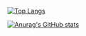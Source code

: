 <!-- ### Hi there 👋 -->

<!--
**RestuRHP/RestuRHP** is a ✨ _special_ ✨ repository because its `README.md` (this file) appears on your GitHub profile.

Here are some ideas to get you started:

- 🔭 I’m currently working on ...
- 🌱 I’m currently learning ...
- 👯 I’m looking to collaborate on ...
- 🤔 I’m looking for help with ...
- 💬 Ask me about ...
- 📫 How to reach me: ...
- 😄 Pronouns: ...
- ⚡ Fun fact: ...
-->

[![Top Langs](https://github-readme-stats.vercel.app/api/top-langs/?username=RestuRHP&hide=javascript,php,blade,dockerfile&layout=compact)](https://github.com/RestuRHP/github-readme-stats) 

[![Anurag's GitHub stats](https://github-readme-stats.vercel.app/api?username=RestuRHP)](https://github.com/RestuRHP/github-readme-stats)

